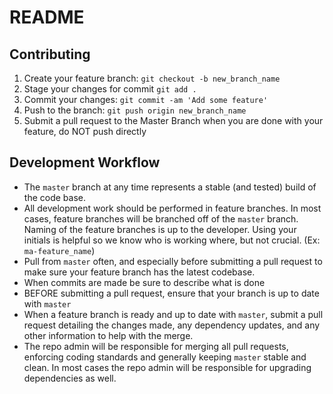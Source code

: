 # README

## Contributing
1. Create your feature branch: `git checkout -b new_branch_name`
2. Stage your changes for commit `git add .`
3. Commit your changes: `git commit -am 'Add some feature'`
4. Push to the branch: `git push origin new_branch_name`
5. Submit a pull request to the Master Branch when you are done with your feature, do NOT push directly

## Development Workflow

* The `master` branch at any time represents a stable (and tested) build of the code base.
* All development work should be performed in feature branches. In most cases, feature branches will be branched off of the `master` branch. Naming of the feature branches is up to the developer. Using your initials is helpful so we know who is working where, but not crucial. (Ex: `ma-feature_name`)
* Pull from `master` often, and especially before submitting a pull request to make sure your feature branch has the latest codebase.   
* When commits are made be sure to describe what is done
* BEFORE submitting a pull request, ensure that your branch is up to date with `master`
* When a feature branch is ready and up to date with `master`, submit a pull request detailing the changes made, any dependency updates, and any other information to help with the merge.
* The repo admin will be responsible for merging all pull requests, enforcing coding standards and generally keeping `master` stable and clean. In most cases the repo admin will be responsible for upgrading dependencies as well.